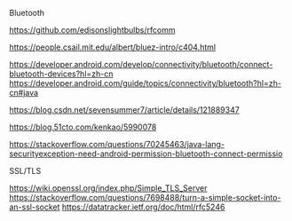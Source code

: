 Bluetooth

https://github.com/edisonslightbulbs/rfcomm

https://people.csail.mit.edu/albert/bluez-intro/c404.html

https://developer.android.com/develop/connectivity/bluetooth/connect-bluetooth-devices?hl=zh-cn
https://developer.android.com/guide/topics/connectivity/bluetooth?hl=zh-cn#java

https://blog.csdn.net/sevensummer7/article/details/121889347

https://blog.51cto.com/kenkao/5990078


https://stackoverflow.com/questions/70245463/java-lang-securityexception-need-android-permission-bluetooth-connect-permissio


SSL/TLS

https://wiki.openssl.org/index.php/Simple_TLS_Server
https://stackoverflow.com/questions/7698488/turn-a-simple-socket-into-an-ssl-socket
https://datatracker.ietf.org/doc/html/rfc5246
